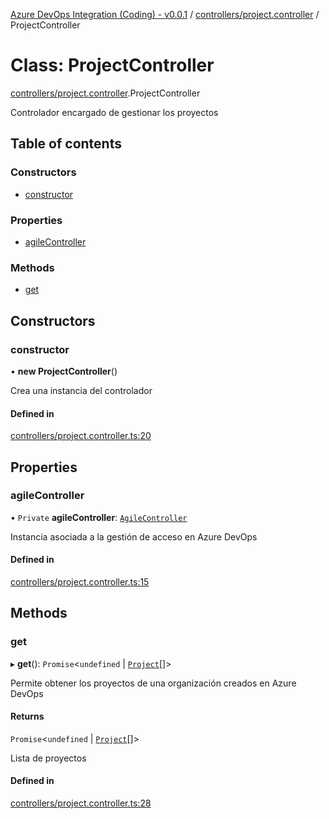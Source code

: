 [Azure DevOps Integration (Coding) - v0.0.1](../README.md) / [controllers/project.controller](../modules/controllers_project_controller.md) / ProjectController

# Class: ProjectController

[controllers/project.controller](../modules/controllers_project_controller.md).ProjectController

Controlador encargado de gestionar los proyectos

## Table of contents

### Constructors

- [constructor](controllers_project_controller.ProjectController.md#constructor)

### Properties

- [agileController](controllers_project_controller.ProjectController.md#agilecontroller)

### Methods

- [get](controllers_project_controller.ProjectController.md#get)

## Constructors

### constructor

• **new ProjectController**()

Crea una instancia del controlador

#### Defined in

[controllers/project.controller.ts:20](https://github.com/jeysgar1/azure-devops-api-kms/blob/28b9ee1/src/controllers/project.controller.ts#L20)

## Properties

### agileController

• `Private` **agileController**: [`AgileController`](controllers_agile_controller.AgileController.md)

Instancia asociada a la gestión de acceso en Azure DevOps

#### Defined in

[controllers/project.controller.ts:15](https://github.com/jeysgar1/azure-devops-api-kms/blob/28b9ee1/src/controllers/project.controller.ts#L15)

## Methods

### get

▸ **get**(): `Promise`<`undefined` \| [`Project`](models_agile_project.Project.md)[]\>

Permite obtener los proyectos de una organización creados en Azure DevOps

#### Returns

`Promise`<`undefined` \| [`Project`](models_agile_project.Project.md)[]\>

Lista de proyectos

#### Defined in

[controllers/project.controller.ts:28](https://github.com/jeysgar1/azure-devops-api-kms/blob/28b9ee1/src/controllers/project.controller.ts#L28)
